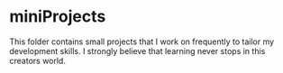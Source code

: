 # miniProjects
This folder contains small projects that I work on frequently to tailor my development skills. I strongly believe that learning never stops in this creators world.
